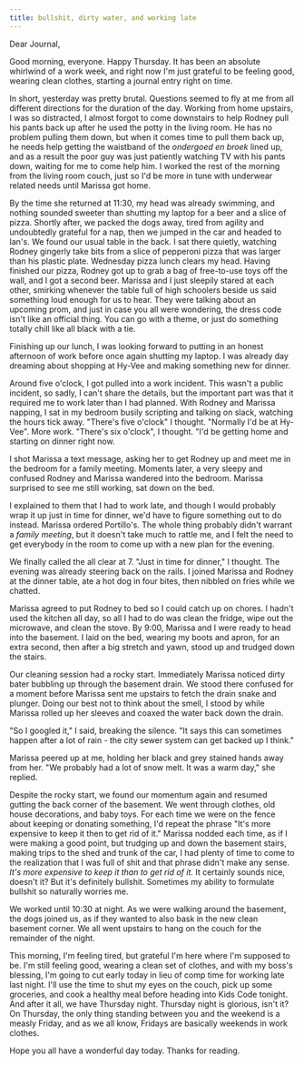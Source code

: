 ```yaml
---
title: bullshit, dirty water, and working late
---
```


Dear Journal,

Good morning, everyone. Happy Thursday. It has been an absolute
whirlwind of a work week, and right now I'm just grateful to be feeling
good, wearing clean clothes, starting a journal entry right on time.

In short, yesterday was pretty brutal. Questions seemed to fly at me
from all different directions for the duration of the day. Working from
home upstairs, I was so distracted, I almost forgot to come downstairs
to help Rodney pull his pants back up after he used the potty in the
living room. He has no problem pulling them down, but when it comes time
to pull them back up, he needs help getting the waistband of the
*ondergoed en broek* lined up, and as a result the poor guy was just
patiently watching TV with his pants down, waiting for me to come help
him. I worked the rest of the morning from the living room couch, just
so I'd be more in tune with underwear related needs until Marissa got
home.

By the time she returned at 11:30, my head was already swimming, and
nothing sounded sweeter than shutting my laptop for a beer and a slice
of pizza. Shortly after, we packed the dogs away, tired from agility and
undoubtedly grateful for a nap, then we jumped in the car and headed to
Ian's. We found our usual table in the back. I sat there quietly,
watching Rodney gingerly take bits from a slice of pepperoni pizza that
was larger than his plastic plate. Wednesday pizza lunch clears my head.
Having finished our pizza, Rodney got up to grab a bag of free-to-use
toys off the wall, and I got a second beer. Marissa and I just sleepily
stared at each other, smirking whenever the table full of high schoolers
beside us said something loud enough for us to hear. They were talking
about an upcoming prom, and just in case you all were wondering, the
dress code isn't like an official thing. You can go with a theme, or
just do something totally chill like all black with a tie.

Finishing up our lunch, I was looking forward to putting in an honest
afternoon of work before once again shutting my laptop. I was already
day dreaming about shopping at Hy-Vee and making something new for
dinner.

Around five o'clock, I got pulled into a work incident. This wasn't a
public incident, so sadly, I can't share the details, but the important
part was that it required me to work later than I had planned. With
Rodney and Marissa napping, I sat in my bedroom busily scripting and
talking on slack, watching the hours tick away. "There's five o'clock" I
thought. "Normally I'd be at Hy-Vee". More work. "There's six o'clock",
I thought. "I'd be getting home and starting on dinner right now.

I shot Marissa a text message, asking her to get Rodney up and meet me
in the bedroom for a family meeting. Moments later, a very sleepy and
confused Rodney and Marissa wandered into the bedroom. Marissa surprised
to see me still working, sat down on the bed.

I explained to them that I had to work late, and though I would probably
wrap it up just in time for dinner, we'd have to figure something out to
do instead. Marissa ordered Portillo's. The whole thing probably didn't
warrant a *family meeting*, but it doesn't take much to rattle me, and I
felt the need to get everybody in the room to come up with a new plan
for the evening.

We finally called the all clear at 7. "Just in time for dinner," I
thought. The evening was already steering back on the rails. I joined
Marissa and Rodney at the dinner table, ate a hot dog in four bites,
then nibbled on fries while we chatted.

Marissa agreed to put Rodney to bed so I could catch up on chores. I
hadn't used the kitchen all day, so all I had to do was clean the
fridge, wipe out the microwave, and clean the stove. By 9:00, Marissa
and I were ready to head into the basement. I laid on the bed, wearing
my boots and apron, for an extra second, then after a big stretch and
yawn, stood up and trudged down the stairs.

Our cleaning session had a rocky start. Immediately Marissa noticed
dirty bater bubbling up through the basement drain. We stood there
confused for a moment before Marissa sent me upstairs to fetch the drain
snake and plunger. Doing our best not to think about the smell, I stood
by while Marissa rolled up her sleeves and coaxed the water back down
the drain.

"So I googled it," I said, breaking the silence. "It says this can
sometimes happen after a lot of rain - the city sewer system can get
backed up I think."

Marissa peered up at me, holding her black and grey stained hands away
from her. "We probably had a lot of snow melt. It was a warm day," she
replied.

Despite the rocky start, we found our momentum again and resumed gutting
the back corner of the basement. We went through clothes, old house
decorations, and baby toys. For each time we were on the fence about
keeping or donating something, I'd repeat the phrase "It's more
expensive to keep it then to get rid of it." Marissa nodded each time,
as if I were making a good point, but trudging up and down the basement
stairs, making trips to the shed and trunk of the car, I had plenty of
time to come to the realization that I was full of shit and that phrase
didn't make any sense. *It's more expensive to keep it than to get rid
of it.* It certainly sounds nice, doesn't it? But it's definitely
bullshit. Sometimes my ability to formulate bullshit so naturally
worries me.

We worked until 10:30 at night. As we were walking around the basement,
the dogs joined us, as if they wanted to also bask in the new clean
basement corner. We all went upstairs to hang on the couch for the
remainder of the night.

This morning, I'm feeling tired, but grateful I'm here where I'm
supposed to be. I'm still feeling good, wearing a clean set of clothes,
and with my boss's blessing, I'm going to cut early today in lieu of
comp time for working late last night. I'll use the time to shut my eyes
on the couch, pick up some groceries, and cook a healthy meal before
heading into Kids Code tonight. And after it all, we have Thursday
night. Thursday night is glorious, isn't it? On Thursday, the only thing
standing between you and the weekend is a measly Friday, and as we all
know, Fridays are basically weekends in work clothes.

Hope you all have a wonderful day today. Thanks for reading.

